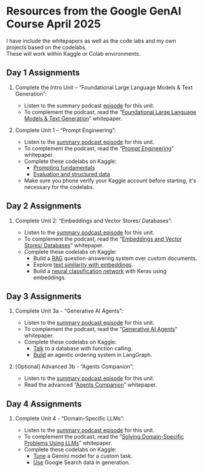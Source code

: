 # Resources from the Google GenAI Course April 2025

I have include the whitepapers as well as the code labs and my own projects based on the codelabs.  
These will work within Kaggle or Colab environments.  

## Day 1 Assignments

1. Complete the Intro Unit – “Foundational Large Language Models & Text Generation”:  

    - Listen to the summary podcast [episode](https://notifications.googleapis.com/email/redirect?t=AFG8qyWjtH7sB_KjeItPJszNejYHt1jqB2uPF29xifCO92V4CBOF3-hlwovgx-mQfoy-Btiib4K2WpdvGkYI4CVhs61Tc4qJ_NvvWiGGYRxoNSwkDi8TPCr_F-io2Iy9oQFr5jj3QD8VGuS55BKll4gva80amN1xQAwO2ifQE0WIDS1O25wzmUANLnZgN5lBJBDfsqzLv8C-ZCJy6jg0NVGh951Utp6_ZFBXHO7XdYw8m7YPvFgdI8r_GY7iu3Ps1SES5uQRNivEZFw&r=eJzLKCkpKLbS1y8vL9erzC8tKU1K1UvOz9UvTyxJzrAvs_VLNPY3CchOKtANVcvJLC6xDfApdEsM8Uw3ya0sja_09iooc7MIdzXySkt0N812Ly3Ld1XLzEtJrbA1BADlDyAU&s=ALHZ2r5QHMiX9sFKrE4zxQWOCF4C) for this unit.  
    - To complement the podcast, read the “[Foundational Large Language Models & Text Generation](https://notifications.googleapis.com/email/redirect?t=AFG8qyUs0k7QfZuH4ZfhfM4UQuwtlcWdGQ8-bxE9TAVMHkp3Sibs2YulS58cUwMjZpigYPRCT48s1yGYuQ15y-0_MTepKlPrw8yqhZmxbocUFlYKRw8nEut0rpePqE9be-5odUS7OJ9UCPHuFZgXxu8pu1z6Tgox6puWc7E3h0yxtoG95JLtSt3_9VRScdM0cTWyJ414U1nc9HAV-mXjiR-esx73slJpTQYJXy7k5gvSUGH-kbj37Vsi3eRXdcG8KAJsbaehX_ZL8S4&r=eJwdyVEOgCAIANATof_dhiWiC4EZjY7f1vt9I8Lvo9bMLBcyC5XTVs0xgxydNnR7tGFMUxQQWYDaIOgNYFLa_3yx_hrt&s=ALHZ2r4aCwHzWytFy1dbOE_eYOr6)” whitepaper.  
2. Complete Unit 1 – “Prompt Engineering”:  

    - Listen to the [summary podcast episode](https://notifications.googleapis.com/email/redirect?t=AFG8qyWOQGDy-IKPG6VxyiqXeb9s_BBQkyy4ws0_zBkmRsMdrggqhi_LRELX1B1zE_N2FfpqspOsB1AMH7nioQvpm1YTgOauW0TYVuAHmeOKtqiSRTCgut4Mt9SsN8aggfwC1VbjPVVhTxvvIX5M7dVDhXnj3dnyAtd07uMNY6UpaW3ERV5KnjHPIaIhN3LV_lanLof_8zMxZsNCCYm-GPGqcz2Os1wdYyQ-LXTD6VADRdLtY8Lg-MD919uwbMQiIb4Z-VopVgfZCN4&r=eJzLKCkpKLbS1y8vL9erzC8tKU1K1UvOz9UvTyxJzrAvs3V2K4kwiKr0CXaMVMvJLC6xDfApdEsM8Uw3ya0sja_09iooc7MIdzXySkt0N812Ly3Ld1XLzEtJrbA1AgDrbSAy&s=ALHZ2r5wGDZ1sHzaBiMBiHve0d4W) for this unit.  
    - To complement the podcast, read the “[Prompt Engineering](https://notifications.googleapis.com/email/redirect?t=AFG8qyVXcfmaAIivjpAVp3R7TP9bmVYAVbK4tGDL2CHzxS0umBBLf9qlYI0_jNQIK0hC8YQG1Xzv0fEL5gUHBbC432JTk6AZUg2dEvtn3zGa1L-cI07PHLjTiLnbh9Zk-bpUmPhRr_3QEUjHjj2w8pjj9Lq0RCnUNDlq-s-3MHqqOGm6zGLtq8JNb0wwUxkiCzwuQtyc1MlJher8TFu2aC4EMsbHTipD_VLNl_z5xXCBeJF-iOzAArEy26ypEiT4ygXTi0VvOeluUts&r=eJwFwUEKwCAMBMAXae79jZQlBmtc0kC-78zM5P-IVFVfQ_VDf8-WmpbgIKIxzmY2uJoDYa4XDAUUJg&s=ALHZ2r4hRWymmSotGrxXerZPVHx7)” whitepaper.  
    - Complete these codelabs on Kaggle:
        - [Prompting fundamentals](https://www.kaggle.com/code/markishere/day-1-prompting)
        - [Evaluation and structured data](https://www.kaggle.com/code/markishere/day-1-evaluation-and-structured-output)
    - Make sure you phone verify your Kaggle account before starting, it's necessary for the codelabs.

## Day 2 Assignments

1. Complete Unit 2: “Embeddings and Vector Stores/ Databases”:

    - Listen to the [summary podcast episode](https://www.youtube.com/watch?v=xCAVsst6WJ8&list=PLqFaTIg4myu_yKJpvF8WE2JfaG5kGuvoE&index=4) for this unit.
    - To complement the podcast, read the “[Embeddings and Vector Stores/ Databases](https://www.kaggle.com/whitepaper-embeddings-and-vector-stores)” whitepaper.
    - Complete these codelabs on Kaggle:
        - Build a [RAG](https://www.kaggle.com/code/markishere/day-2-document-q-a-with-rag) question-answering system over custom documents.
        - Explore [text similarity with embeddings](https://www.kaggle.com/code/markishere/day-2-embeddings-and-similarity-scores).
        - Build a [neural classification network](https://www.kaggle.com/code/markishere/day-2-classifying-embeddings-with-keras) with Keras using embeddings.

## Day 3 Assignments

1. Complete Unit 3a - “Generative AI Agents”:

    - Listen to the [summary podcast episode](https://www.youtube.com/watch?v=D3Kaqz7VW28&list=PLqFaTIg4myu_yKJpvF8WE2JfaG5kGuvoE&index=5) for this unit.
    - To complement the podcast, read the “[Generative AI Agents](https://www.kaggle.com/whitepaper-agents)” whitepaper.
    - Complete these codelabs on Kaggle:
        - [Talk](https://www.kaggle.com/code/markishere/day-3-function-calling-with-the-gemini-api) to a database with function calling.
        - [Build](https://www.kaggle.com/code/markishere/day-3-building-an-agent-with-langgraph/) an agentic ordering system in LangGraph.

2. [Optional] Advanced 3b - “Agents Companion”:

    - Listen to the [summary podcast episode](https://www.youtube.com/watch?v=7rbSwt-7odQ&list=PLqFaTIg4myu_yKJpvF8WE2JfaG5kGuvoE&index=6) for this unit.
    - Read the advanced “[Agents Companion](http://kaggle.com/whitepaper-agent-companion)” whitepaper.

## Day 4 Assignments

1. Complete Unit 4 - “Domain-Specific LLMs”:

    - Listen to the [summary podcast episode](https://www.youtube.com/watch?v=MWqspvVvNzA&list=PLqFaTIg4myu_yKJpvF8WE2JfaG5kGuvoE&index=7) for this unit.
    - To complement the podcast, read the “[Solving Domain-Specific Problems Using LLMs](https://www.kaggle.com/whitepaper-solving-domains-specific-problems-using-llms)” whitepaper.
    - Complete these codelabs on Kaggle:
        - [Tune](https://www.kaggle.com/code/markishere/day-4-fine-tuning-a-custom-model) a Gemini model for a custom task.
        - [Use](https://www.kaggle.com/code/markishere/day-4-google-search-grounding) Google Search data in generation.
